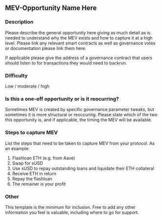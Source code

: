 ## MEV-Opportunity Name Here
### Description
Please describe the general opportuntiy here giving as much detail as is needed to understand why the MEV exists and how to capture it at a high level. Please link any relevant smart contracts as well as governance votes or documentation please link them here.

If applicable please give the address of a governance contract that users should listen to for transactions they would need to backrun.

### Difficulty
Low / moderate / high

### Is this a one-off opportunity or is it reocurring?
Sometimes MEV is created by specific governance parameter tweaks, but sometimes it is more structural or reoccuring. Please state which of the two this opportunity is, and if applicable, the timing the MEV will be available.

### Steps to capture MEV
List the steps that need to be taken to capture MEV from your protocol. As an example:
1. Flashloan ETH (e.g. from Aave)
2. Swap for sUSD
3. Use sUSD to repay outstanding loans and liquidate their ETH collateral
4. Receive ETH in return
5. Repay the flashloan
6. The remainer is your profit

### Other
This template is the minimum for inclusion. Free to add any other information you feel is valuable, including where to go for support.
